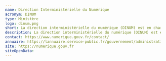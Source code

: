 ```yaml
---
name: Direction Interministérielle du Numérique
acronym: DINUM
type: Ministère
logo: dinum.png
short: La direction interministérielle du numérique (DINUM) est en charge de la transformation numérique de l’État au bénéfice du citoyen comme de l’agent.
description: La direction interministérielle du numérique (DINUM) est en charge de la transformation numérique de l’État au bénéfice du citoyen comme de l’agent, sous tous ses aspects, modernisation du système d’information de l’État, qualité des services publics numériques, création de services innovants pour les citoyens, outils numériques de travail collaboratif pour les agents…
contact: https://www.numerique.gouv.fr/contact/
annuaire: https://lannuaire.service-public.fr/gouvernement/administration-centrale-ou-ministere_194230
site: https://numerique.gouv.fr
siteOpenData:
---
```

